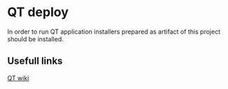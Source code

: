 # QT deploy   
  
In order to run QT application installers prepared as artifact of this project should be installed.  

## Usefull links  

[QT wiki](https://wiki.qt.io/Deploy_an_Application_on_Windows)  
